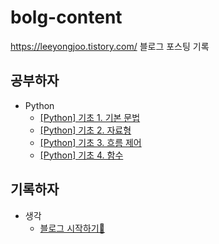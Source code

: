# bolg-content
https://leeyongjoo.tistory.com/ 블로그 포스팅 기록 

## 공부하자
- Python
  - [[Python] 기초 1. 기본 문법](https://leeyongjoo.tistory.com/9)
  - [[Python] 기초 2. 자료형](https://leeyongjoo.tistory.com/10)
  - [[Python] 기초 3. 흐름 제어](https://leeyongjoo.tistory.com/11)
  - [[Python] 기초 4. 함수](https://leeyongjoo.tistory.com/12)

## 기록하자
- 생각
  - [블로그 시작하기👶](https://leeyongjoo.tistory.com/7)
